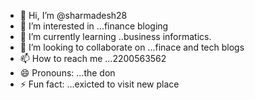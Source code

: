   - 👋 Hi, I’m @sharmadesh28
- 👀 I’m interested in ...finance bloging
- 🌱 I’m currently learning ..business informatics.
- 💞️ I’m looking to collaborate on ...finace and tech blogs
- 📫 How to reach me ...2200563562
- 😄 Pronouns: ...the don
- ⚡ Fun fact: ...exicted to visit new place

<!---
sharmadesh28/sharmadesh28 is a ✨ special ✨ repository because its `README.md` (this file) appears on your GitHub profile.
You can click the Preview link to take a look at your changes.
--->
